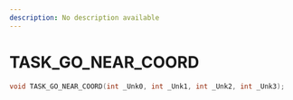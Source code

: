 ```yaml
---
description: No description available 
---
```


# TASK_GO_NEAR_COORD

```cpp
void TASK_GO_NEAR_COORD(int _Unk0, int _Unk1, int _Unk2, int _Unk3);
```
